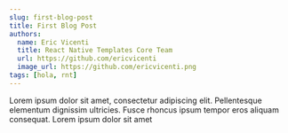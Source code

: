 ```yaml
---
slug: first-blog-post
title: First Blog Post
authors:
  name: Eric Vicenti
  title: React Native Templates Core Team
  url: https://github.com/ericvicenti
  image_url: https://github.com/ericvicenti.png
tags: [hola, rnt]
---
```


Lorem ipsum dolor sit amet, consectetur adipiscing elit. Pellentesque elementum dignissim ultricies. Fusce rhoncus ipsum tempor eros aliquam consequat. Lorem ipsum dolor sit amet

